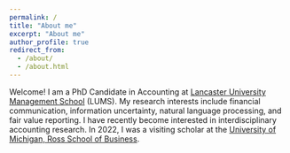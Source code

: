 ```yaml
---
permalink: /
title: "About me"
excerpt: "About me"
author_profile: true
redirect_from: 
  - /about/
  - /about.html
---
```


Welcome! I am a PhD Candidate in Accounting at [Lancaster University Management School](https://www.research.lancs.ac.uk/portal/en/people/dimitrios-kanelis(e1651f58-d73a-4104-b5b9-6a3cd51817ff).html) (LUMS). My research interests include financial communication, information uncertainty, natural language processing, and fair value reporting. I have recently become interested in interdisciplinary accounting research. In 2022, I was a visiting scholar at the [University of Michigan, Ross School of Business](https://michiganross.umich.edu/faculty-research/areas-of-study/accounting).

